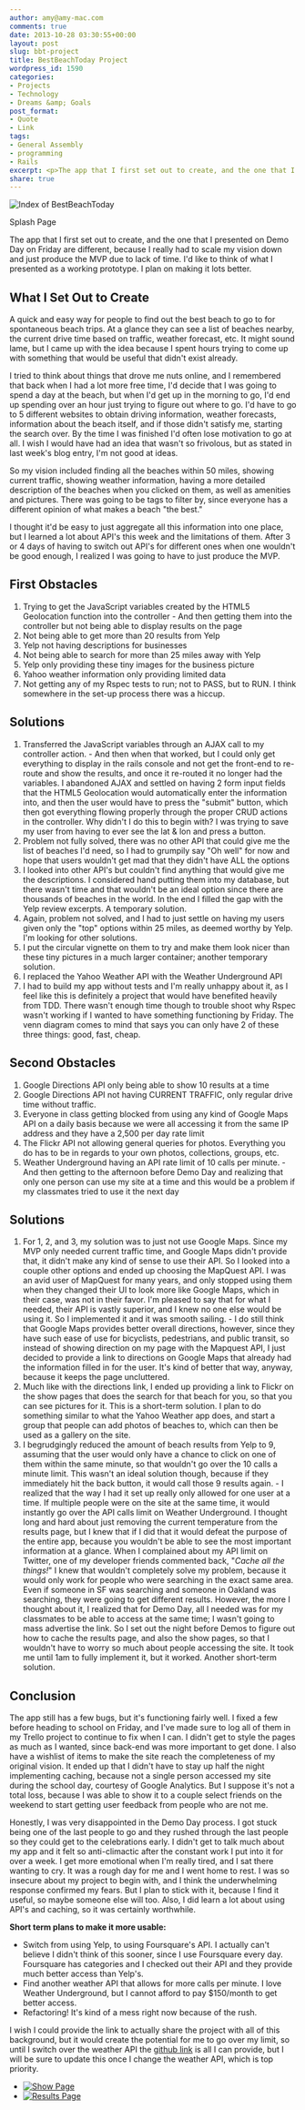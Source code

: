 ```yaml
---
author: amy@amy-mac.com
comments: true
date: 2013-10-28 03:30:55+00:00
layout: post
slug: bbt-project
title: BestBeachToday Project
wordpress_id: 1590
categories:
- Projects
- Technology
- Dreams &amp; Goals
post_format:
- Quote
- Link
tags:
- General Assembly
- programming
- Rails
excerpt: <p>The app that I first set out to create, and the one that I presented on Demo Day on Friday are different, because I really had to scale my vision down and just produce the MVP due to lack of time. I'd like to think of what I presented as a working prototype. I plan on making it lots better.</p>
share: true
---
```


<div class="text-center">

  <img src="/images/2013/Voila_Capture56-612x370.jpg" alt="Index of BestBeachToday">

  <p>Splash Page</p>

</div>

The app that I first set out to create, and the one that I presented on Demo Day on Friday are different, because I really had to scale my vision down and just produce the MVP due to lack of time. I'd like to think of what I presented as a working prototype. I plan on making it lots better.


## What I Set Out to Create


A quick and easy way for people to find out the best beach to go to for spontaneous beach trips. At a glance they can see a list of beaches nearby, the current drive time based on traffic, weather forecast, etc. It might sound lame, but I came up with the idea because I spent hours trying to come up with something that would be useful that didn't exist already.

I tried to think about things that drove me nuts online, and I remembered that back when I had a lot more free time, I'd decide that I was going to spend a day at the beach, but when I'd get up in the morning to go, I'd end up spending over an hour just trying to figure out where to go. I'd have to go to 5 different websites to obtain driving information, weather forecasts, information about the beach itself, and if those didn't satisfy me, starting the search over. By the time I was finished I'd often lose motivation to go at all. I wish I would have had an idea that wasn't so frivolous, but as stated in last week's blog entry, I'm not good at ideas.

So my vision included finding all the beaches within 50 miles, showing current traffic, showing weather information, having a more detailed description of the beaches when you clicked on them, as well as amenities and pictures. There was going to be tags to filter by, since everyone has a different opinion of what makes a beach "the best."

I thought it'd be easy to just aggregate all this information into one place, but I learned a lot about API's this week and the limitations of them. After 3 or 4 days of having to switch out API's for different ones when one wouldn't be good enough, I realized I was going to have to just produce the MVP.


## First Obstacles
	
  1. Trying to get the JavaScript variables created by the HTML5 Geolocation function into the controller
    - And then getting them into the controller but not being able to display results on the page
  2. Not being able to get more than 20 results from Yelp
  3. Yelp not having descriptions for businesses
  4. Not being able to search for more than 25 miles away with Yelp
  5. Yelp only providing these tiny images for the business picture
  6. Yahoo weather information only providing limited data
  7. Not getting any of my Rspec tests to run; not to PASS, but to RUN. I think somewhere in the set-up process there was a hiccup.


## Solutions
	
  1. Transferred the JavaScript variables through an AJAX call to my controller action.
    - And then when that worked, but I could only get everything to display in the rails console and not get the front-end to re-route and show the results, and once it re-routed it no longer had the variables. I abandoned AJAX and settled on having 2 form input fields that the HTML5 Geolocation would automatically enter the information into, and then the user would have to press the "submit" button, which then got everything flowing properly through the proper CRUD actions in the controller. Why didn't I do this to begin with? I was trying to save my user from having to ever see the lat & lon and press a button.
  2. Problem not fully solved, there was no other API that could give me the list of beaches I'd need, so I had to grumpily say "Oh well" for now and hope that users wouldn't get mad that they didn't have ALL the options
  3. I looked into other API's but couldn't find anything that would give me the descriptions. I considered hand putting them into my database, but there wasn't time and that wouldn't be an ideal option since there are thousands of beaches in the world. In the end I filled the gap with the Yelp review excerpts. A temporary solution.
  4. Again, problem not solved, and I had to just settle on having my users given only the "top" options within 25 miles, as deemed worthy by Yelp. I'm looking for other solutions.
  5. I put the circular vignette on them to try and make them look nicer than these tiny pictures in a much larger container; another temporary solution.
  6. I replaced the Yahoo Weather API with the Weather Underground API
  7. I had to build my app without tests and I'm really unhappy about it, as I feel like this is definitely a project that would have benefited heavily from TDD. There wasn't enough time though to trouble shoot why Rspec wasn't working if I wanted to have something functioning by Friday. The venn diagram comes to mind that says you can only have 2 of these three things: good, fast, cheap.

## Second Obstacles
	
  1. Google Directions API only being able to show 10 results at a time
  2. Google Directions API not having CURRENT TRAFFIC, only regular drive time without traffic.
  3. Everyone in class getting blocked from using any kind of Google Maps API on a daily basis because we were all accessing it from the same IP address and they have a 2,500 per day rate limit
  4. The Flickr API not allowing general queries for photos. Everything you do has to be in regards to your own photos, collections, groups, etc.
  5. Weather Underground having an API rate limit of 10 calls per minute.
    - And then getting to the afternoon before Demo Day and realizing that only one person can use my site at a time and this would be a problem if my classmates tried to use it the next day


## Solutions

	
  1. For 1, 2, and 3, my solution was to just not use Google Maps. Since my MVP only needed current traffic time, and Google Maps didn't provide that, it didn't make any kind of sense to use their API. So I looked into a couple other options and ended up choosing the MapQuest API. I was an avid user of MapQuest for many years, and only stopped using them when they changed their UI to look more like Google Maps, which in their case, was not in their favor. I'm pleased to say that for what I needed, their API is vastly superior, and I knew no one else would be using it. So I implemented it and it was smooth sailing.
    - I do still think that Google Maps provides better overall directions, however, since they have such ease of use for bicyclists, pedestrians, and public transit, so instead of showing direction on my page with the Mapquest API, I just decided to provide a link to directions on Google Maps that already had the information filled in for the user. It's kind of better that way, anyway, because it keeps the page uncluttered.
  2. Much like with the directions link, I ended up providing a link to Flickr on the show pages that does the search for that beach for you, so that you can see pictures for it. This is a short-term solution. I plan to do something similar to what the Yahoo Weather app does, and start a group that people can add photos of beaches to, which can then be used as a gallery on the site.
  3. I begrudgingly reduced the amount of beach results from Yelp to 9, assuming that the user would only have a chance to click on one of them within the same minute, so that wouldn't go over the 10 calls a minute limit. This wasn't an ideal solution though, because if they immediately hit the back button, it would call those 9 results again.
    - I realized that the way I had it set up really only allowed for one user at a time. If multiple people were on the site at the same time, it would instantly go over the API calls limit on Weather Underground. I thought long and hard about just removing the current temperature from the results page, but I knew that if I did that it would defeat the purpose of the entire app, because you wouldn't be able to see the most important information at a glance. When I complained about my API limit on Twitter, one of my developer friends commented back, "_Cache all the things!_" I knew that wouldn't completely solve my problem, because it would only work for people who were searching in the exact same area. Even if someone in SF was searching and someone in Oakland was searching, they were going to get different results. However, the more I thought about it, I realized that for Demo Day, all I needed was for my classmates to be able to access at the same time; I wasn't going to mass advertise the link. So I set out the night before Demos to figure out how to cache the results page, and also the show pages, so that I wouldn't have to worry so much about people accessing the site. It took me until 1am to fully implement it, but it worked. Another short-term solution.


## Conclusion

The app still has a few bugs, but it's functioning fairly well. I fixed a few before heading to school on Friday, and I've made sure to log all of them in my Trello project to continue to fix when I can. I didn't get to style the pages as much as I wanted, since back-end was more important to get done. I also have a wishlist of items to make the site reach the completeness of my original vision. It ended up that I didn't have to stay up half the night implementing caching, because not a single person accessed my site during the school day, courtesy of Google Analytics. But I suppose it's not a total loss, because I was able to show it to a couple select friends on the weekend to start getting user feedback from people who are not me.

Honestly, I was very disappointed in the Demo Day process. I got stuck being one of the last people to go and they rushed through the last people so they could get to the celebrations early. I didn't get to talk much about my app and it felt so anti-climactic after the constant work I put into it for over a week. I get more emotional when I'm really tired, and I sat there wanting to cry. It was a rough day for me and I went home to rest. I was so insecure about my project to begin with, and I think the underwhelming response confirmed my fears. But I plan to stick with it, because I find it useful, so maybe someone else will too. Also, I did learn a lot about using API's and caching, so it was certainly worthwhile.

**Short term plans to make it more usable:**
	
  * Switch from using Yelp, to using Foursquare's API. I actually can't believe I didn't think of this sooner, since I use Foursquare every day. Foursquare has categories and I checked out their API and they provide much better access than Yelp's.
  * Find another weather API that allows for more calls per minute. I love Weather Underground, but I cannot afford to pay $150/month to get better access.
  * Refactoring! It's kind of a mess right now because of the rush.


I wish I could provide the link to actually share the project with all of this background, but it would create the potential for me to go over my limit, so until I switch over the weather API the [github link](https://github.com/amy-mac/best_beach) is all I can provide, but I will be sure to update this once I change the weather API, which is top priority.


<ul class="small-block-grid-2">
  <li><a class="th" href="/images/2013/Voila_Capture55.jpg">
  <img src="/images/2013/Voila_Capture55.jpg" alt="Show Page">
</a></li>
  <li><a class="th" href="/images/2013/Voila_Capture57.jpg">
  <img src="/images/2013/Voila_Capture57.jpg" alt="Results Page">
</a></li>
</ul>